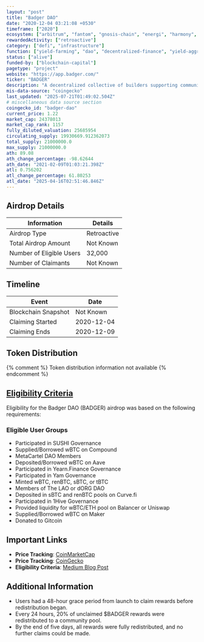 ```yaml
---
layout: "post"
title: "Badger DAO"
date: "2020-12-04 03:21:08 +0530"
timeframe: ["2020"]
ecosystem: ["arbitrum", "fantom", "gnosis-chain", "energi", "harmony", "ethereum"]
rewardedActivity: ["retroactive"]
category: ["defi", "infrastructure"]
function: ["yield-farming", "dao", "decentralized-finance", "yield-aggregator"]
status: ["alive"]
funded-by: ["blockchain-capital"]
pagetype: "project"
website: "https://app.badger.com/"
ticker: "BADGER"
description: "A decentralized collective of builders supporting community-driven growth for Bitcoin across DeFi."
mis-data-source: "coingecko"
last_updated: "2025-07-21T01:49:02.504Z"
# miscellaneous data source section
coingecko_id: "badger-dao"
current_price: 1.22
market_cap: 24378013
market_cap_rank: 1157
fully_diluted_valuation: 25685954
circulating_supply: 19930669.912362073
total_supply: 21000000.0
max_supply: 21000000.0
ath: 89.08
ath_change_percentage: -98.62644
ath_date: "2021-02-09T01:03:21.398Z"
atl: 0.756202
atl_change_percentage: 61.80253
atl_date: "2025-04-16T02:51:46.846Z"
---
```


## Airdrop Details

| Information              | Details        |
| ------------------------ | -------------- |
| Airdrop Type             | Retroactive |
| Total Airdrop Amount     | Not Known      |
| Number of Eligible Users | 32,000         |
| Number of Claimants      | Not Known      |

## Timeline

| Event               | Date       |
| ------------------- | ---------- |
| Blockchain Snapshot | Not Known  |
| Claiming Started    | 2020-12-04 |
| Claiming Ends       | 2020-12-09 |

## Token Distribution

{% comment %}
Token distribution information not available
{% endcomment %}

## [Eligibility Criteria](https://badgerdao.medium.com/how-to-claim-your-badger-airdrop-bcab0bd3dc25)

Eligibility for the Badger DAO (BADGER) airdrop was based on the following requirements:

### Eligible User Groups
- Participated in SUSHI Governance
- Supplied/Borrowed wBTC on Compound
- MetaCartel DAO Members
- Deposited/Borrowed wBTC on Aave
- Participated in Yearn.Finance Governance
- Participated in Yam Governance
- Minted wBTC, renBTC, sBTC, or tBTC
- Members of The LAO or dORG DAO
- Deposited in sBTC and renBTC pools on Curve.fi
- Participated in 1Hive Governance
- Provided liquidity for wBTC/ETH pool on Balancer or Uniswap
- Supplied/Borrowed wBTC on Maker
- Donated to Gitcoin

## Important Links

- **Price Tracking**: [CoinMarketCap](https://coinmarketcap.com/currencies/badger-dao)
- **Price Tracking**: [CoinGecko](https://www.coingecko.com/en/coins/badger-dao)
- **Eligibility Criteria**: [Medium Blog Post](https://badgerdao.medium.com/how-to-claim-your-badger-airdrop-bcab0bd3dc25)

## Additional Information

- Users had a 48-hour grace period from launch to claim rewards before redistribution began.
- Every 24 hours, 20% of unclaimed $BADGER rewards were redistributed to a community pool.
- By the end of five days, all rewards were fully redistributed, and no further claims could be made.